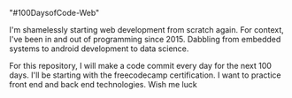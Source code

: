 "#100DaysofCode-Web" 

I'm shamelessly starting web development from scratch again. For context, I've been in and out of programming since 2015. Dabbling from embedded systems to android development to data science.

For this repository, I will make a code commit every day for the next 100 days. I'll be starting with the freecodecamp certification. I want to practice front end and back end technologies. Wish me luck
